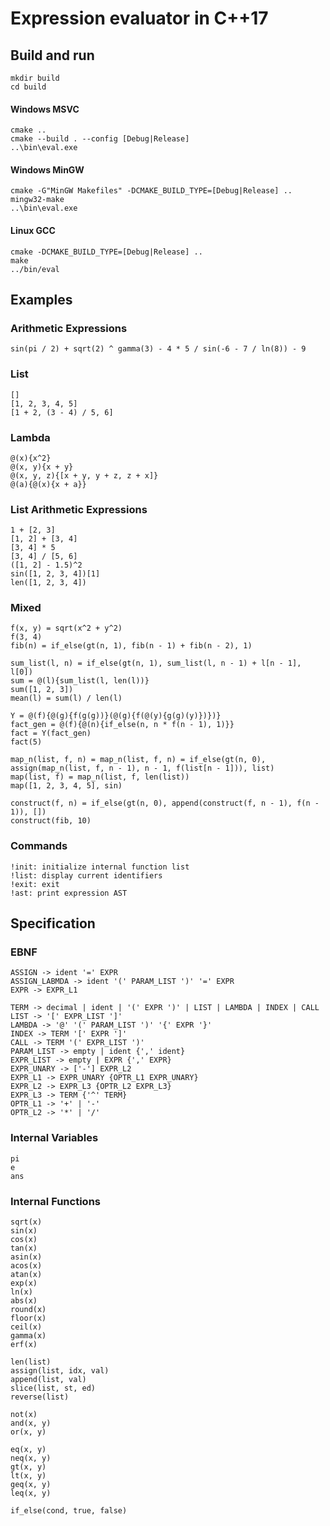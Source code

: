 # Expression evaluator in C++17

## Build and run

```
mkdir build
cd build
```

#### Windows MSVC

```
cmake ..
cmake --build . --config [Debug|Release]
..\bin\eval.exe
```

#### Windows MinGW

```
cmake -G"MinGW Makefiles" -DCMAKE_BUILD_TYPE=[Debug|Release] ..
mingw32-make
..\bin\eval.exe
```

#### Linux GCC

```
cmake -DCMAKE_BUILD_TYPE=[Debug|Release] ..
make 
../bin/eval
```

## Examples

### Arithmetic Expressions
```
sin(pi / 2) + sqrt(2) ^ gamma(3) - 4 * 5 / sin(-6 - 7 / ln(8)) - 9
```
### List 
```
[]
[1, 2, 3, 4, 5]
[1 + 2, (3 - 4) / 5, 6]
```

### Lambda
```
@(x){x^2}
@(x, y){x + y}
@(x, y, z){[x + y, y + z, z + x]}
@(a){@(x){x + a}}
```

### List Arithmetic Expressions
```
1 + [2, 3]
[1, 2] + [3, 4]
[3, 4] * 5
[3, 4] / [5, 6]
([1, 2] - 1.5)^2
sin([1, 2, 3, 4])[1]
len([1, 2, 3, 4])
```

### Mixed
```
f(x, y) = sqrt(x^2 + y^2)
f(3, 4)
fib(n) = if_else(gt(n, 1), fib(n - 1) + fib(n - 2), 1)

sum_list(l, n) = if_else(gt(n, 1), sum_list(l, n - 1) + l[n - 1], l[0])
sum = @(l){sum_list(l, len(l))}
sum([1, 2, 3])
mean(l) = sum(l) / len(l)

Y = @(f){@(g){f(g(g))}(@(g){f(@(y){g(g)(y)})})}
fact_gen = @(f){@(n){if_else(n, n * f(n - 1), 1)}}
fact = Y(fact_gen)
fact(5)

map_n(list, f, n) = map_n(list, f, n) = if_else(gt(n, 0), assign(map_n(list, f, n - 1), n - 1, f(list[n - 1])), list)
map(list, f) = map_n(list, f, len(list))
map([1, 2, 3, 4, 5], sin)

construct(f, n) = if_else(gt(n, 0), append(construct(f, n - 1), f(n - 1)), [])
construct(fib, 10)
```

### Commands
```
!init: initialize internal function list
!list: display current identifiers
!exit: exit
!ast: print expression AST
```
## Specification

### EBNF
```
ASSIGN -> ident '=' EXPR
ASSIGN_LABMDA -> ident '(' PARAM_LIST ')' '=' EXPR
EXPR -> EXPR_L1

TERM -> decimal | ident | '(' EXPR ')' | LIST | LAMBDA | INDEX | CALL 
LIST -> '[' EXPR_LIST ']'
LAMBDA -> '@' '(' PARAM_LIST ')' '{' EXPR '}'
INDEX -> TERM '[' EXPR ']'
CALL -> TERM '(' EXPR_LIST ')'
PARAM_LIST -> empty | ident {',' ident}
EXPR_LIST -> empty | EXPR {',' EXPR}
EXPR_UNARY -> ['-'] EXPR_L2
EXPR_L1 -> EXPR_UNARY {OPTR_L1 EXPR_UNARY}
EXPR_L2 -> EXPR_L3 {OPTR_L2 EXPR_L3}
EXPR_L3 -> TERM {'^' TERM}
OPTR_L1 -> '+' | '-'
OPTR_L2 -> '*' | '/'
```

### Internal Variables
```
pi
e
ans
```

### Internal Functions
```
sqrt(x)
sin(x)
cos(x)
tan(x)
asin(x)
acos(x)
atan(x)
exp(x)
ln(x)
abs(x)
round(x)
floor(x)
ceil(x)
gamma(x)
erf(x)

len(list)
assign(list, idx, val)
append(list, val)
slice(list, st, ed)
reverse(list)

not(x)
and(x, y)
or(x, y)

eq(x, y)
neq(x, y)
gt(x, y)
lt(x, y)
geq(x, y)
leq(x, y)

if_else(cond, true, false)
```